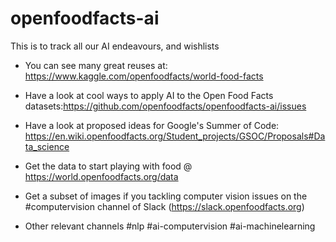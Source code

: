 # openfoodfacts-ai
This is to track all our AI endeavours, and wishlists

* You can see many great reuses at: https://www.kaggle.com/openfoodfacts/world-food-facts
* Have a look at cool ways to apply AI to the Open Food Facts datasets:https://github.com/openfoodfacts/openfoodfacts-ai/issues 
* Have a look at proposed ideas for Google's Summer of Code: https://en.wiki.openfoodfacts.org/Student_projects/GSOC/Proposals#Data_science

* Get the data to start playing with food @ https://world.openfoodfacts.org/data
* Get a subset of images if you tackling computer vision issues on the #computervision channel of Slack (https://slack.openfoodfacts.org)
* Other relevant channels #nlp #ai-computervision #ai-machinelearning
